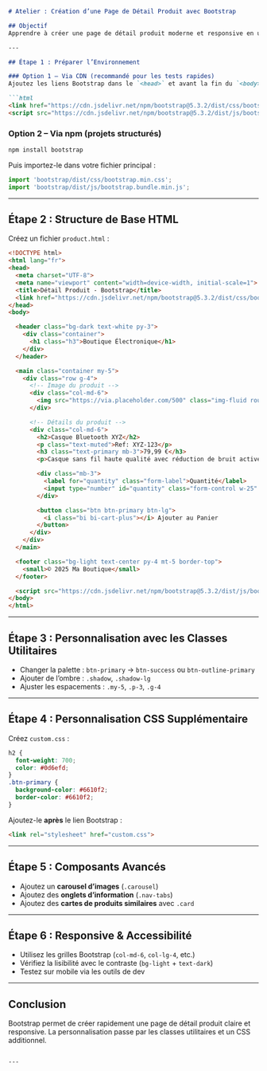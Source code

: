 ````markdown
# Atelier : Création d’une Page de Détail Produit avec Bootstrap

## Objectif
Apprendre à créer une page de détail produit moderne et responsive en utilisant **Bootstrap 5**, tout en personnalisant les composants de base.

---

## Étape 1 : Préparer l’Environnement

### Option 1 – Via CDN (recommandé pour les tests rapides)
Ajoutez les liens Bootstrap dans le `<head>` et avant la fin du `<body>` :

```html
<link href="https://cdn.jsdelivr.net/npm/bootstrap@5.3.2/dist/css/bootstrap.min.css" rel="stylesheet">
<script src="https://cdn.jsdelivr.net/npm/bootstrap@5.3.2/dist/js/bootstrap.bundle.min.js"></script>
````

### Option 2 – Via npm (projets structurés)

```bash
npm install bootstrap
```

Puis importez-le dans votre fichier principal :

```js
import 'bootstrap/dist/css/bootstrap.min.css';
import 'bootstrap/dist/js/bootstrap.bundle.min.js';
```

---

## Étape 2 : Structure de Base HTML

Créez un fichier `product.html` :

```html
<!DOCTYPE html>
<html lang="fr">
<head>
  <meta charset="UTF-8">
  <meta name="viewport" content="width=device-width, initial-scale=1">
  <title>Détail Produit - Bootstrap</title>
  <link href="https://cdn.jsdelivr.net/npm/bootstrap@5.3.2/dist/css/bootstrap.min.css" rel="stylesheet">
</head>
<body>

  <header class="bg-dark text-white py-3">
    <div class="container">
      <h1 class="h3">Boutique Électronique</h1>
    </div>
  </header>

  <main class="container my-5">
    <div class="row g-4">
      <!-- Image du produit -->
      <div class="col-md-6">
        <img src="https://via.placeholder.com/500" class="img-fluid rounded shadow" alt="Produit">
      </div>

      <!-- Détails du produit -->
      <div class="col-md-6">
        <h2>Casque Bluetooth XYZ</h2>
        <p class="text-muted">Ref: XYZ-123</p>
        <h3 class="text-primary mb-3">79,99 €</h3>
        <p>Casque sans fil haute qualité avec réduction de bruit active, autonomie de 20h et design ergonomique.</p>

        <div class="mb-3">
          <label for="quantity" class="form-label">Quantité</label>
          <input type="number" id="quantity" class="form-control w-25" value="1" min="1">
        </div>

        <button class="btn btn-primary btn-lg">
          <i class="bi bi-cart-plus"></i> Ajouter au Panier
        </button>
      </div>
    </div>
  </main>

  <footer class="bg-light text-center py-4 mt-5 border-top">
    <small>© 2025 Ma Boutique</small>
  </footer>

  <script src="https://cdn.jsdelivr.net/npm/bootstrap@5.3.2/dist/js/bootstrap.bundle.min.js"></script>
</body>
</html>
```

---

## Étape 3 : Personnalisation avec les Classes Utilitaires

* Changer la palette :
  `btn-primary` → `btn-success` ou `btn-outline-primary`
* Ajouter de l’ombre :
  `.shadow`, `.shadow-lg`
* Ajuster les espacements :
  `.my-5`, `.p-3`, `.g-4`

---

## Étape 4 : Personnalisation CSS Supplémentaire

Créez `custom.css` :

```css
h2 {
  font-weight: 700;
  color: #0d6efd;
}
.btn-primary {
  background-color: #6610f2;
  border-color: #6610f2;
}
```

Ajoutez-le **après** le lien Bootstrap :

```html
<link rel="stylesheet" href="custom.css">
```

---

## Étape 5 : Composants Avancés

* Ajoutez un **carousel d’images** (`.carousel`)
* Ajoutez des **onglets d’information** (`.nav-tabs`)
* Ajoutez des **cartes de produits similaires** avec `.card`

---

## Étape 6 : Responsive & Accessibilité

* Utilisez les grilles Bootstrap (`col-md-6`, `col-lg-4`, etc.)
* Vérifiez la lisibilité avec le contraste (`bg-light` + `text-dark`)
* Testez sur mobile via les outils de dev

---

## Conclusion

Bootstrap permet de créer rapidement une page de détail produit claire et responsive. La personnalisation passe par les classes utilitaires et un CSS additionnel.

````

---
